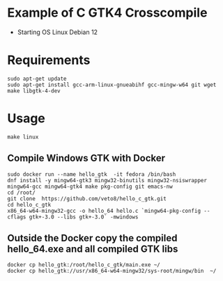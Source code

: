 # Example of C GTK4 Crosscompile
* Starting OS Linux Debian 12

# Requirements
```
sudo apt-get update
sudo apt-get install gcc-arm-linux-gnueabihf gcc-mingw-w64 git wget make libgtk-4-dev
```

# Usage
```
make linux 
```

## Compile Windows GTK with Docker
```
sudo docker run --name hello_gtk  -it fedora /bin/bash 
dnf install -y mingw64-gtk3 mingw32-binutils mingw32-nsiswrapper mingw64-gcc mingw64-gtk4 make pkg-config git emacs-nw 
cd /root/
git clone  https://github.com/veto8/hello_c_gtk.git
cd hello_c_gtk
x86_64-w64-mingw32-gcc -o hello_64 hello.c `mingw64-pkg-config --cflags gtk+-3.0 --libs gtk+-3.0` -mwindows
```

## Outside the Docker copy the compiled hello_64.exe and all compiled GTK libs
```
docker cp hello_gtk:/root/hello_c_gtk/main.exe ~/
docker cp hello_gtk://usr/x86_64-w64-mingw32/sys-root/mingw/bin  ~/
```
